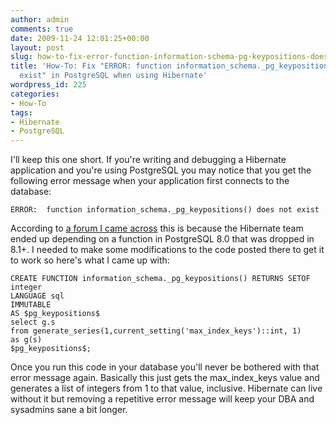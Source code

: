 ```yaml
---
author: admin
comments: true
date: 2009-11-24 12:01:25+00:00
layout: post
slug: how-to-fix-error-function-information-schema-pg-keypositions-does-not-exist-in-postgresql-when-using-hibernate
title: 'How-To: Fix "ERROR: function information_schema._pg_keypositions() does not
  exist" in PostgreSQL when using Hibernate'
wordpress_id: 225
categories:
- How-To
tags:
- Hibernate
- PostgreSQL
---
```


I'll keep this one short.  If you're writing and debugging a Hibernate application and you're using PostgreSQL you may notice that you get the following error message when your application first connects to the database:

    
    ERROR:  function information_schema._pg_keypositions() does not exist


According to [a forum I came across](http://qaix.com/postgresql-database-development/445-710-information-schema-pg-keypositions-in-8-1-read.shtml) this is because the Hibernate team ended up depending on a function in PostgreSQL 8.0 that was dropped in 8.1+.  I needed to make some modifications to the code posted there to get it to work so here's what I came up with:

    
    CREATE FUNCTION information_schema._pg_keypositions() RETURNS SETOF integer
    LANGUAGE sql
    IMMUTABLE
    AS $pg_keypositions$
    select g.s
    from generate_series(1,current_setting('max_index_keys')::int, 1)
    as g(s)
    $pg_keypositions$;


Once you run this code in your database you'll never be bothered with that error message again.  Basically this just gets the max_index_keys value and generates a list of integers from 1 to that value, inclusive.  Hibernate can live without it but removing a repetitive error message will keep your DBA and sysadmins sane a bit longer.

